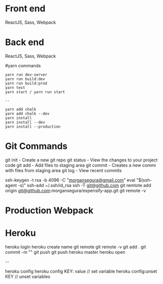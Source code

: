 # Front end
ReactJS, Sass, Webpack

# Back end
ReactJS, Sass, Webpack

#yarn commands

    yarn run dev-server
    yarn run build:dev
    yarn run build:prod
    yarn test
    yarn start / yarn run start

    --

    yarn add chalk
    yarn add chalk --dev
    yarn install
    yarn install --dev    
    yarn install --production

# Git Commands

git init - Create a new git repo
git status - View the changes to your project code
git add - Add files to staging area
git commit - Creates a new commi with files from staging area
git log - View recent commits

ssh-keygen -t rsa -b 4096 -C "morgansegura@gmail.com"
eval "$(ssh-agent -s)"
ssh-add ~/.ssh/id_rsa
ssh -T git@github.com
git remtote add origin git@github.com:morgansegura/expensify-app.git
git remote -v


# Production Webpack


# Heroku

heroku login
heroku create name
git remote
git remote -v
git add .
git commit -m ""
git push 
git push heroku master
heroku open

--

heroku config
heroku config KEY: value // set variable
heroku config:unset KEY // unset variables

